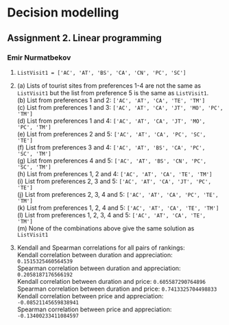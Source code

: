 # Decision modelling
## Assignment 2. Linear programming  
### Emir Nurmatbekov

1.   `ListVisit1 = ['AC', 'AT', 'BS', 'CA', 'CN', 'PC', 'SC']`

2.  (a) Lists of tourist sites from preferences 1-4 are not the same as `       ListVisit1` but the list from preference 5 is the same as `ListVisit1`.  
    (b) List from preferences 1 and 2: `['AC', 'AT', 'CA', 'TE', 'TM']`  
    (c) List from preferences 1 and 3: `['AC', 'AT', 'CA', 'JT', 'MO', 'PC', 'TM']`  
    (d) List from preferences 1 and 4: `['AC', 'AT', 'CA', 'JT', 'MO', 'PC', 'TM']`  
    (e) List from preferences 2 and 5: `['AC', 'AT', 'CA', 'PC', 'SC', 'TE']`  
    (f) List from preferences 3 and 4: `['AC', 'AT', 'BS', 'CA', 'PC', 'SC', 'TM']`  
    (g) List from preferences 4 and 5: `['AC', 'AT', 'BS', 'CN', 'PC', 'SC', 'TM']`  
    (h) List from preferences 1, 2 and 4: `['AC', 'AT', 'CA', 'TE', 'TM']`  
    (i) List from preferences 2, 3 and 5: `['AC', 'AT', 'CA', 'JT', 'PC', 'TE']`  
    (j) List from preferences 2, 3, 4 and 5: `['AC', 'AT', 'CA', 'PC', 'TE', 'TM']`   
    (k) List from preferences 1, 2, 4 and 5: `['AC', 'AT', 'CA', 'TE', 'TM']`  
    (l) List from preferences 1, 2, 3, 4 and 5: `['AC', 'AT', 'CA', 'TE', 'TM']`  
    (m) None of the combinations above give the same solution as `ListVisit1`

3.  Kendall and Spearman correlations for all pairs of rankings:  
    Kendall correlation between duration and appreciation:  `0.1515325460564539`   
    Spearman correlation between duration and appreciation:  `0.2058187176566192`  
    Kendall correlation between duration and price:  `0.605587290764896`  
    Spearman correlation between duration and price:  `0.7413325704498833`  
    Kendall correlation between price and appreciation:  `-0.08521145659838941`  
    Spearman correlation between price and appreciation:  `-0.13400233411084597`  